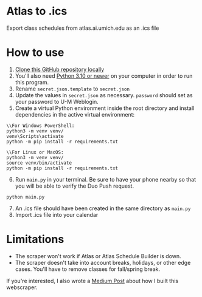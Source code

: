 # Atlas to .ics
Export class schedules from atlas.ai.umich.edu as an .ics file

# How to use
1. [Clone this GitHub repository locally](https://docs.github.com/en/repositories/creating-and-managing-repositories/cloning-a-repository)
2. You'll also need [Python 3.10 or newer](https://www.python.org/) on your computer in order to run this program.
3. Rename `secret.json.template` to `secret.json`
4. Update the values in `secret.json` as necessary. `password` should set as your password to U-M Weblogin.
5. Create a virtual Python environment inside the root directory and install dependencies in the active virtual environment: 
```
\\For Windows PowerShell:
python3 -m venv venv/
venv\Scripts\activate
python -m pip install -r requirements.txt
```
```
\\For Linux or MacOS:
python3 -m venv venv/
source venv/bin/activate
python -m pip install -r requirements.txt
```
6. Run `main.py` in your terminal. Be sure to have your phone nearby so that you will be able to verify the Duo Push request.
```
python main.py
```
7. An .ics file should have been created in the same directory as `main.py`
8. Import .ics file into your calendar

# Limitations
- The scraper won't work if Atlas or Atlas Schedule Builder is down.
- The scraper doesn't take into account breaks, holidays, or other edge cases. You'll have to remove classes for fall/spring break.

If you're interested, I also wrote a [Medium Post](https://www.python.org/downloads/) about how I built this webscraper.
